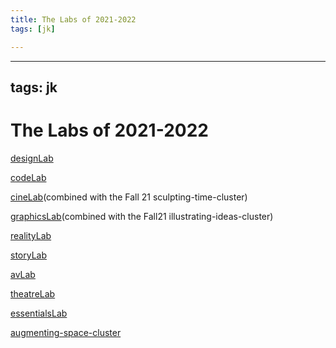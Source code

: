 ```yaml
---
title: The Labs of 2021-2022
tags: [jk]

---
```


---
tags: jk
---

# The Labs of 2021-2022


[designLab](/JKYfR8I1T56nq218ayMMcw)

[codeLab](/2N8nokvuS9S5po5VxFc3BQ)

[cineLab](/6t8nQNOJRnG4kaNfJ9hXDA)(combined with the Fall 21 sculpting-time-cluster)

[graphicsLab](/8CstaZbWTL6-3j7tnYo6Fw)(combined with the Fall21 illustrating-ideas-cluster)

[realityLab](/bA86p68MToWpzQqz9_bF8Q)

[storyLab](/mvbV_y05Ru2JnyYig2ryqw)

[avLab](/b2XUQoszSUOPL2dCmVNpiQ)

[theatreLab](/jRufmUA4RISruYhK1YVQvw)

[essentialsLab](/22tIjqJwR-mBpRn7iYgpXw)

[augmenting-space-cluster](/FjBXqq5KRUqeT2X0XpjhZw)



